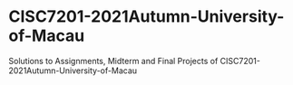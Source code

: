 # CISC7201-2021Autumn-University-of-Macau
Solutions to Assignments, Midterm and Final Projects of CISC7201-2021Autumn-University-of-Macau
